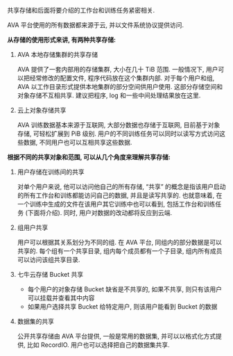 共享存储和后面将要介绍的工作台和训练任务紧密相关.

AVA 平台使用的所有数据都来源于云, 并以文件系统协议提供访问.

**从存储的使用形式来讲, 有两种共享存储:**

1. AVA 本地存储集群的共享存储

    AVA 提供了一套内部用的存储集群, 大小在几十 TiB 范围. 一般情况下, 用户可以把经常修改的配置文件, 程序代码放在这个集群内部. 对于每个用户和组, AVA 以工作目录形式提供本地集群的部分空间供用户使用. 这部分存储空间和对象存储不互相共享. 建议把程序, log 和一些中间处理结果放在这里.

2. 云上对象存储共享

    AVA 训练数据基本来源于互联网, 大部分数据也存储于互联网, 目前基于对象存储, 可轻松扩展到 PiB 级别. 用户的不同训练任务可以同时以读写方式访问这些数据, 不同用户也可以互相共享这些数据.

**根据不同的共享对象和范围, 可以从几个角度来理解共享存储:**

1. 用户存储在训练间的共享

    对单个用户来说, 他可以访问他自己的所有存储, “共享” 的概念是指该用户启动的所有工作台和训练都能访问自己的数据, 并且是读写共享的. 也就意味着, 在一个训练中生成的文件在该用户其它训练中也可以看到, 包括工作台和训练任务 (下面将介绍). 同时, 用户对数据的改动都将反应到云端.

1. 组用户共享

    用户可以根据其关系划分为不同的组. 在 AVA 平台, 同组内的部分数据是可以共享的. 每个组有一个共享目录, 组内每个成员都有一个子目录, 组内所有成员可以访问该组共享目录.

1. 七牛云存储 Bucket 共享

    - 每个用户的对象存储 Bucket 缺省是不共享的, 如果不共享, 则只有该用户可以挂载并查看其中内容
    - 如果用户选择共享 Bucket 给特定用户, 则该用户能看到 Bucket 的数据

3. 数据集的共享

    公开共享存储由 AVA 平台提供, 一般是常用的数据集, 并可以以格式化方式提供, 比如 RecordIO. 用户也可以选择把自己的数据集共享.